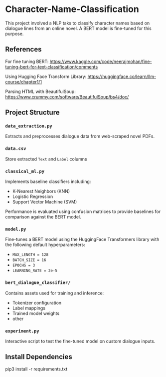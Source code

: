 # Character-Name-Classification

This project involved a NLP taks to classify character names based on dialogue lines from an online novel. A BERT model is fine-tuned for this purpose. 

## References
For fine tuning BERT: https://www.kaggle.com/code/neerajmohan/fine-tuning-bert-for-text-classification/comments

Using Hugging Face Transform Library: https://huggingface.co/learn/llm-course/chapter1/1

Parsing HTML with BeautifulSoup: https://www.crummy.com/software/BeautifulSoup/bs4/doc/


## Project Structure

### `data_extraction.py`
Extracts and preprocesses dialogue data from web-scraped novel PDFs.

### `data.csv`
Store extracted `Text` and `Label` columns 

### `classical_ml.py`
Implements baseline classifiers including:
- K-Nearest Neighbors (KNN)
- Logistic Regression
- Support Vector Machine (SVM)

Performance is evaluated using confusion matrices to provide baselines for comparison against the BERT model.

### `model.py`
Fine-tunes a BERT model using the HuggingFace Transformers library with the following default hyperparameters:

- `MAX_LENGTH = 128`
- `BATCH_SIZE = 16`
- `EPOCHS = 3`
- `LEARNING_RATE = 2e-5`

### `bert_dialogue_classifier/`
Contains assets used for training and inference:
- Tokenizer configuration
- Label mappings
- Trained model weights
- other

### `experiment.py`
Interactive script to test the fine-tuned model on custom dialogue inputs.

## Install Dependencies 
pip3 install -r requirements.txt


   







